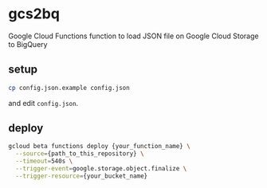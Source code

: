 # gcs2bq
Google Cloud Functions function to load JSON file on Google Cloud Storage to BigQuery

## setup

```sh
cp config.json.example config.json
```

and edit `config.json`.

## deploy

```sh
gcloud beta functions deploy {your_function_name} \
  --source={path_to_this_repository} \
  --timeout=540s \
  --trigger-event=google.storage.object.finalize \
  --trigger-resource={your_bucket_name}
```